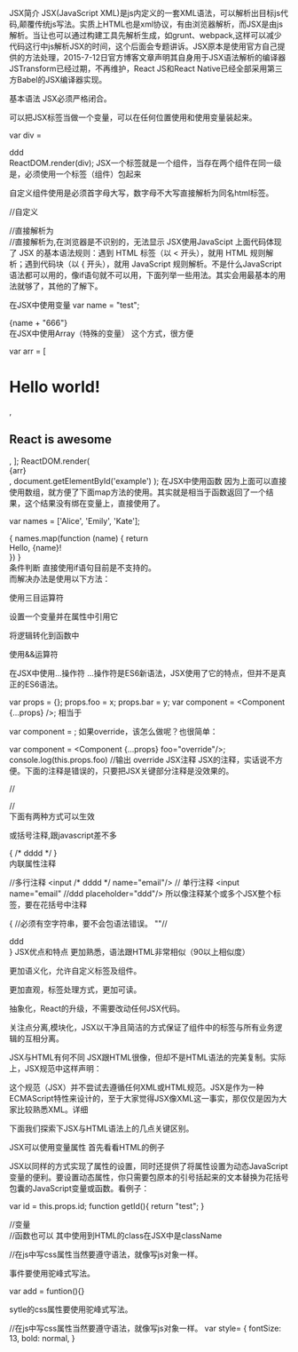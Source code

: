 JSX简介
JSX(JavaScript XML)是js内定义的一套XML语法，可以解析出目标js代码,颠覆传统js写法。实质上HTML也是xml协议，有由浏览器解析，而JSX是由js解析。当让也可以通过构建工具先解析生成，如grunt、webpack,这样可以减少代码这行中js解析JSX的时间，这个后面会专题讲诉。JSX原本是使用官方自己提供的方法处理，2015-7-12日官方博客文章声明其自身用于JSX语法解析的编译器JSTransform已经过期，不再维护，React JS和React Native已经全部采用第三方Babel的JSX编译器实现。

基本语法
JSX必须严格闭合。
<div></div> 
可以把JSX标签当做一个变量，可以在任何位置使用和使用变量装起来。

var div = <div>ddd</div>
ReactDOM.render(div);
JSX一个标签就是一个组件，当存在两个组件在同一级是，必须使用一个标签（组件）包起来

<span>
    <div></div>
    <div></div>
</span>
自定义组件使用是必须首字母大写，数字母不大写直接解析为同名html标签。

<Test />//自定义
<div></div>//直接解析为<div></div>
<test />//直接解析为<test></test>,在浏览器是不识别的，无法显示
JSX使用JavaScipt
上面代码体现了 JSX 的基本语法规则：遇到 HTML 标签（以 < 开头），就用 HTML 规则解析；遇到代码块（以 { 开头），就用 JavaScript 规则解析。不是什么JavaScript语法都可以用的，像if语句就不可以用，下面列举一些用法。其实会用最基本的用法就够了，其他的了解下。

在JSX中使用变量
var name = "test";
<div>{name + "666"}</div>
在JSX中使用Array（特殊的变量）
这个方式，很方便

var arr = [
  <h1>Hello world!</h1>,
  <h2>React is awesome</h2>,
];
ReactDOM.render(
  <div>{arr}</div>,
  document.getElementById('example')
);
在JSX中使用函数
因为上面可以直接使用数组，就方便了下面map方法的使用。其实就是相当于函数返回了一个结果，这个结果没有绑在变量上，直接使用了。

var names = ['Alice', 'Emily', 'Kate'];
<div>
    { 
        names.map(function (name) { 
            return <div>Hello, {name}!</div>
        }) 
    }
</div>
条件判断
直接使用if语句目前是不支持的。

<div className={if(isComplete){ 'is-complete' }}></div>
而解决办法是使用以下方法：

使用三目运算符

<div className={this.state.isComplete ? 'is-complete' : ''}></div>
设置一个变量并在属性中引用它

将逻辑转化到函数中

使用&&运算符

<div className={this.state.isComplete && 'is-complete'}></div>
在JSX中使用...操作符
...操作符是ES6新语法，JSX使用了它的特点，但并不是真正的ES6语法。

var props = {};
props.foo = x;
props.bar = y;
var component = <Component {...props} />;
相当于

var component = <Component foo={props.foo} bar={props.bar} />;
如果override，该怎么做呢？也很简单：

var component = <Component {...props} foo="override"/>;
console.log(this.props.foo) //输出 override
JSX注释
JSX的注释，实话说不方便。下面的注释是错误的，只要把JSX关键部分注释是没效果的。

//<div></div>
<div> //</div>
下面有两种方式可以生效

或括号注释,跟javascript差不多

<div>
    {
        /*
            dddd
        */
    }
</div>
内联属性注释

//多行注释
<input
    /*
        dddd
    */
    name="email"/>
// 单行注释
<input 
    name="email"  //ddd
    placeholder="ddd"/>
所以像注释某个或多个JSX整个标签，要在花括号中注释

{
    //必须有空字符串，要不会包语法错误。
    ""//<div>ddd</div>
}
JSX优点和特点
更加熟悉，语法跟HTML非常相似（90以上相似度）

更加语义化，允许自定义标签及组件。

更加直观，标签处理方式，更加可读。

抽象化，React的升级，不需要改动任何JSX代码。

关注点分离,模块化，JSX以干净且简洁的方式保证了组件中的标签与所有业务逻辑的互相分离。

JSX与HTML有何不同
JSX跟HTML很像，但却不是HTML语法的完美复制。实际上，JSX规范中这样声明：

这个规范（JSX）并不尝试去遵循任何XML或HTML规范。JSX是作为一种ECMAScript特性来设计的，至于大家觉得JSX像XML这一事实，那仅仅是因为大家比较熟悉XML。详细

下面我们探索下JSX与HTML语法上的几点关键区别。

JSX可以使用变量属性
首先看看HTML的例子

JSX以同样的方式实现了属性的设置，同时还提供了将属性设置为动态JavaScript变量的便利。要设置动态属性，你只需要包原本的引号括起来的文本替换为花括号包囊的JavaScript变量或函数。看例子：

var id = this.props.id;
function getId(){
    return "test";
}
<div id={id} ></div>//变量
<div id={this.getId()} ></div>//函数也可以
其中使用到HTML的class在JSX中是className

//在js中写css属性当然要遵守语法，就像写js对象一样。
<div className="test"></div>
事件要使用驼峰式写法。

var add =  funtion(){}
<div className="test" onClick={add} style={style}></div>
sytle的css属性要使用驼峰式写法。

//在js中写css属性当然要遵守语法，就像写js对象一样。
var style= {
    fontSize: 13,
    bold: normal,
}
<div style={style}></div>
